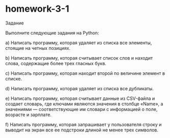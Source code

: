 # homework-3-1

Задание

Выполните следующие задания на Python:

a) Написать программу, которая удаляет из списка все элементы, стоящие на четных позициях.

b) Написать программу, которая считывает список слов и находит слова, содержащие более трех гласных букв.

c) Написать программу, которая находит второй по величине элемент в списке.

d) Написать программу, которая удаляет из списка все дубликаты.

e) Написать программу, которая считывает данные из CSV-файла и создает словарь, где ключами являются значения в столбце «Name», а значениями — соответствующие им словари с информацией о поле, возрасте и зарплате.

f) Написать программу, которая запрашивает у пользователя строку и выводит на экран все ее подстроки длиной не менее трех символов.
